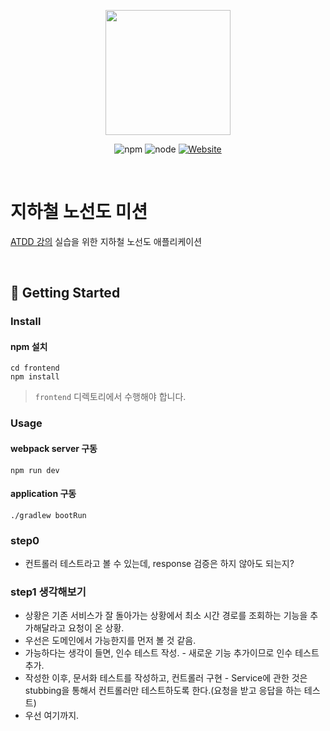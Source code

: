 <p align="center">
    <img width="200px;" src="https://raw.githubusercontent.com/woowacourse/atdd-subway-admin-frontend/master/images/main_logo.png"/>
</p>
<p align="center">
  <img alt="npm" src="https://img.shields.io/badge/npm-6.14.15-blue">
  <img alt="node" src="https://img.shields.io/badge/node-14.18.2-blue">
  <a href="https://edu.nextstep.camp/c/R89PYi5H" alt="nextstep atdd">
    <img alt="Website" src="https://img.shields.io/website?url=https%3A%2F%2Fedu.nextstep.camp%2Fc%2FR89PYi5H">
  </a>
</p>

<br>

# 지하철 노선도 미션
[ATDD 강의](https://edu.nextstep.camp/c/R89PYi5H) 실습을 위한 지하철 노선도 애플리케이션

<br>

## 🚀 Getting Started

### Install
#### npm 설치
```
cd frontend
npm install
```
> `frontend` 디렉토리에서 수행해야 합니다.

### Usage
#### webpack server 구동
```
npm run dev
```
#### application 구동
```
./gradlew bootRun
```

### step0
- 컨트롤러 테스트라고 볼 수 있는데, response 검증은 하지 않아도 되는지?

### step1 생각해보기
- 상황은 기존 서비스가 잘 돌아가는 상황에서 최소 시간 경로를 조회하는 기능을 추가해달라고 요청이 온 상황.
- 우선은 도메인에서 가능한지를 먼저 볼 것 같음.
- 가능하다는 생각이 들면, 인수 테스트 작성. - 새로운 기능 추가이므로 인수 테스트 추가.
- 작성한 이후, 문서화 테스트를 작성하고, 컨트롤러 구현 - Service에 관한 것은 stubbing을 통해서 컨트롤러만 테스트하도록 한다.(요청을 받고 응답을 하는 테스트)
- 우선 여기까지.